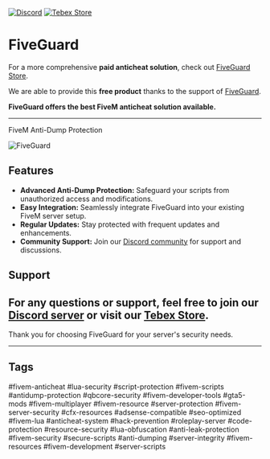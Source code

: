 [![Discord](https://img.shields.io/badge/Discord-Join-blue?style=for-the-badge&logo=discord)](https://discord.gg/EkwWvFS)
[![Tebex Store](https://img.shields.io/badge/Tebex-Store-green?style=for-the-badge&logo=shopify)](https://eyestore.tebex.io/)

# FiveGuard

For a more comprehensive **paid anticheat solution**, check out [FiveGuard Store](https://store.fiveguard.ac/).

We are able to provide this **free product** thanks to the support of [FiveGuard](https://fiveguard.net/).

**FiveGuard offers the best FiveM anticheat solution available.**

------------------------------------------------------------------------------------------------------

FiveM Anti-Dump Protection

![FiveGuard](https://user-images.githubusercontent.com/53000629/210183085-eceff8e9-e85e-4a11-92a1-24192b604c67.png)

## Features

- **Advanced Anti-Dump Protection:** Safeguard your scripts from unauthorized access and modifications.
- **Easy Integration:** Seamlessly integrate FiveGuard into your existing FiveM server setup.
- **Regular Updates:** Stay protected with frequent updates and enhancements.
- **Community Support:** Join our [Discord community](https://discord.gg/EkwWvFS) for support and discussions.

## Support
For any questions or support, feel free to join our [Discord server](https://discord.gg/EkwWvFS) or visit our [Tebex Store](https://eyestore.tebex.io/).
---

Thank you for choosing FiveGuard for your server's security needs.

---

## Tags

#fivem-anticheat #lua-security #script-protection #fivem-scripts #antidump-protection #qbcore-security #fivem-developer-tools #gta5-mods #fivem-multiplayer #fivem-resource #server-protection #fivem-server-security #cfx-resources #adsense-compatible #seo-optimized #fivem-lua #anticheat-system #hack-prevention #roleplay-server #code-protection #resource-security #lua-obfuscation #anti-leak-protection #fivem-security #secure-scripts #anti-dumping #server-integrity #fivem-resources #fivem-development #server-scripts